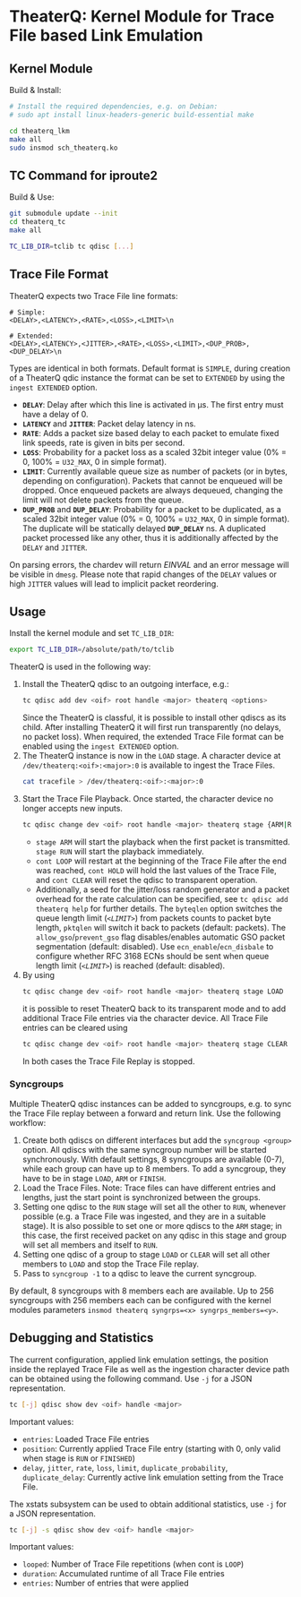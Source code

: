 # TheaterQ: Kernel Module for Trace File based Link Emulation

## Kernel Module
Build & Install:
```bash
# Install the required dependencies, e.g. on Debian:
# sudo apt install linux-headers-generic build-essential make

cd theaterq_lkm
make all
sudo insmod sch_theaterq.ko
```

## TC Command for iproute2
Build & Use:
```bash
git submodule update --init
cd theaterq_tc
make all

TC_LIB_DIR=tclib tc qdisc [...]
```

## Trace File Format
TheaterQ expects two Trace File line formats:
```
# Simple:
<DELAY>,<LATENCY>,<RATE>,<LOSS>,<LIMIT>\n

# Extended:
<DELAY>,<LATENCY>,<JITTER>,<RATE>,<LOSS>,<LIMIT>,<DUP_PROB>,<DUP_DELAY>\n
```
Types are identical in both formats. Default format is `SIMPLE`, during creation of a TheaterQ qdic instance the format can be set to `EXTENDED` by using the `ingest EXTENDED` option.

- **`DELAY`**: Delay after which this line is activated in µs. The first entry must have a delay of 0.
- **`LATENCY`** and **`JITTER`**: Packet delay latency in ns.
- **`RATE`**: Adds a packet size based delay to each packet to emulate fixed link speeds, rate is given in bits per second.
- **`LOSS`**: Probability for a packet loss as a scaled 32bit integer value (0% = 0, 100% = `U32_MAX`, 0 in simple format).
- **`LIMIT`**: Currently available queue size as number of packets (or in bytes, depending on configuration). Packets that cannot be enqueued will be dropped. Once enqueued packets are always dequeued, changing the limit will not delete packets from the queue.
- **`DUP_PROB`** and **`DUP_DELAY`**: Probability for a packet to be duplicated, as a scaled 32bit integer value (0% = 0, 100% = `U32_MAX`, 0 in simple format). The duplicate will be statically delayed **`DUP_DELAY`** ns. A duplicated packet processed like any other, thus it is additionally affected by the `DELAY` and `JITTER`.

On parsing errors, the chardev will return *EINVAL* and an error message will be visible in `dmesg`.
Please note that rapid changes of the `DELAY` values or high `JITTER` values will lead to implicit packet reordering.

## Usage
Install the kernel module and set `TC_LIB_DIR`:
```bash
export TC_LIB_DIR=/absolute/path/to/tclib
```

TheaterQ is used in the following way:

1. Install the TheaterQ qdisc to an outgoing interface, e.g.:
   ```bash
   tc qdisc add dev <oif> root handle <major> theaterq <options>
   ```
   Since the TheaterQ is classful, it is possible to install other qdiscs as its child. After installing TheaterQ it will first run transparently (no delays, no packet loss).
   When required, the extended Trace File format can be enabled using the `ingest EXTENDED` option.
2. The TheaterQ instance is now in the `LOAD` stage. A character device at `/dev/theaterq:<oif>:<major>:0` is available to ingest the Trace Files.
   ```bash
   cat tracefile > /dev/theaterq:<oif>:<major>:0
   ```
3. Start the Trace File Playback. Once started, the character device no longer accepts new inputs.
   ```bash
   tc qdisc change dev <oif> root handle <major> theaterq stage {ARM|RUN} cont {LOOP|CLEAR|HOLD}
   ```
   - `stage ARM` will start the playback when the first packet is transmitted. `stage RUN` will start the playback immediately.
   - `cont LOOP` will restart at the beginning of the Trace File after the end was reached, `cont HOLD` will hold the last values of the Trace File, and `cont CLEAR` will reset the qdisc to transparent operation.
   - Additionally, a seed for the jitter/loss random generator and a packet overhead for the rate calculation can be specified, see `tc qdisc add theaterq help` for further details. 
   The `byteqlen` option switches the queue length limit (*`<LIMIT>`*) from packets counts to packet byte length, `pktqlen` will switch it back to packets (default: packets).
   The `allow_gso`/`prevent_gso` flag disables/enables automatic GSO packet segmentation (default: disabled). 
   Use `ecn_enable`/`ecn_disbale` to configure whether RFC 3168 ECNs should be sent when queue length limit (*`<LIMIT>`*) is reached (default: disabled).
4. By using 
   ```bash
   tc qdisc change dev <oif> root handle <major> theaterq stage LOAD
   ```
   it is possible to reset TheaterQ back to its transparent mode and to add additional Trace File entries via the character device. All Trace File entries can be cleared using
   ```bash
   tc qdisc change dev <oif> root handle <major> theaterq stage CLEAR
   ```
   In both cases the Trace File Replay is stopped.

### Syncgroups
Multiple TheaterQ qdisc instances can be added to syncgroups, e.g. to sync the Trace File replay between a forward and return link. Use the following workflow:
1. Create both qdiscs on different interfaces but add the `syncgroup <group>` option. All qdiscs with the same syncgroup number will be started synchronously. With default settings, 8 syncgroups are available (0-7), while each group can have up to 8 members. To add a syncgroup, they have to be in stage `LOAD`, `ARM` or `FINISH`.
2. Load the Trace Files. Note: Trace files can have different entries and lengths, just the start point is synchronized between the groups.
3. Setting one qdisc to the `RUN` stage will set all the other to `RUN`, whenever possible (e.g. a Trace File was ingested, and they are in a suitable stage).
It is also possible to set one or more qdiscs to the `ARM` stage; in this case, the first received packet on any qdisc in this stage and group will set all members and itself to `RUN`.
4. Setting one qdisc of a group to stage `LOAD` or `CLEAR` will set all other members to `LOAD` and stop the Trace File replay.
5. Pass to `syncgroup -1` to a qdisc to leave the current syncgroup.

By default, 8 syncgroups with 8 members each are available. Up to 256 syncgroups with 256 members each can be configured with the kernel modules parameters `insmod theaterq syngrps=<x> syngrps_members=<y>`.

## Debugging and Statistics

The current configuration, applied link emulation settings, the position inside the replayed Trace File as well as the ingestion character device path can be obtained using the following command. Use `-j` for a JSON representation.
```bash
tc [-j] qdisc show dev <oif> handle <major>
```
Important values:
- `entries`: Loaded Trace File entries
- `position`: Currently applied Trace File entry (starting with 0, only valid when stage is `RUN` or `FINISHED`)
- `delay`, `jitter`, `rate`, `loss`, `limit`, `duplicate_probability`, `duplicate_delay`: Currently active link emulation setting from the Trace File. 

The xstats subsystem can be used to obtain additional statistics, use `-j` for a JSON representation.
```bash
tc [-j] -s qdisc show dev <oif> handle <major>
```
Important values:
- `looped`: Number of Trace File repetitions (when cont is `LOOP`)
- `duration`: Accumulated runtime of all Trace File entries
- `entries`: Number of entries that were applied
